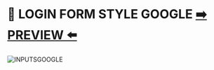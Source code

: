 # :bookmark_tabs: LOGIN FORM STYLE GOOGLE  [:arrow_right: PREVIEW :arrow_left:](https://erik161.github.io/LOGIN-FORM-STYLE-GOOGLE/) 


![INPUTSGOOGLE](https://user-images.githubusercontent.com/26189854/90860530-667ef180-e347-11ea-8173-1c03b9160720.gif)

